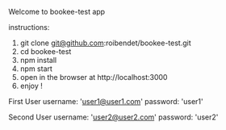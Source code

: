 Welcome to bookee-test app

instructions:

1. git clone git@github.com:roibendet/bookee-test.git
2. cd bookee-test
3. npm install
4. npm start
5. open in the browser at http://localhost:3000
6. enjoy !


First User
username: 'user1@user1.com'
password: 'user1'

Second User
username: 'user2@user2.com'
password: 'user2'
